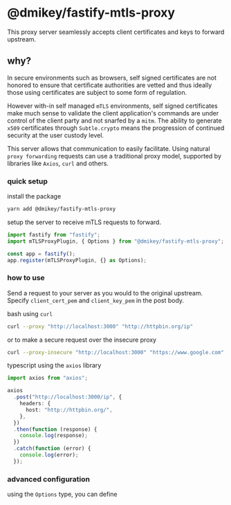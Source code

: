 # @dmikey/fastify-mtls-proxy

This proxy server seamlessly accepts client certificates and keys to forward upstream.

## why?

In secure environments such as browsers, self signed certificates are not honored to ensure that certificate authorities are vetted and thus ideally those using certificates are subject to some form of regulation.

However with-in self managed `mTLS` environments, self signed certificates make much sense to validate the client application's commands are under control of the client party and not snarfed by a `mitm`. The ability to generate `x509` certificates through `Subtle.crypto` means the progression of continued security at the user custody level.

This server allows that communication to easily facilitate. Using natural `proxy forwarding` requests can use a traditional proxy model, supported by libraries like `Axios`, `curl` and others.

### quick setup

install the package

```bash
yarn add @dmikey/fastify-mtls-proxy
```

setup the server to receive mTLS requests to forward.

```typescript
import fastify from "fastify";
import mTLSProxyPlugin, { Options } from "@dmikey/fastify-mtls-proxy";

const app = fastify();
app.register(mTLSProxyPlugin, {} as Options);
```

### how to use

Send a request to your server as you would to the original upstream. Specify `client_cert_pem` and `client_key_pem` in the post body.

bash using `curl`

```bash
curl --proxy "http://localhost:3000" "http://httpbin.org/ip"
```

or to make a secure request over the insecure proxy

```bash
curl --proxy-insecure "http://localhost:3000" "https://www.google.com"
```

typescript using the `axios` library

```typescript
import axios from "axios";

axios
  .post("http://localhost:3000/ip", {
    headers: {
      host: "http://httpbin.org/",
    },
  })
  .then(function (response) {
    console.log(response);
  })
  .catch(function (error) {
    console.log(error);
  });
```

### advanced configuration

using the `Options` type, you can define
